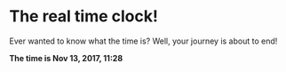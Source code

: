 # The real time clock!

Ever wanted to know what the time is? Well, your journey is about to end!

**The time is Nov 13, 2017, 11:28**